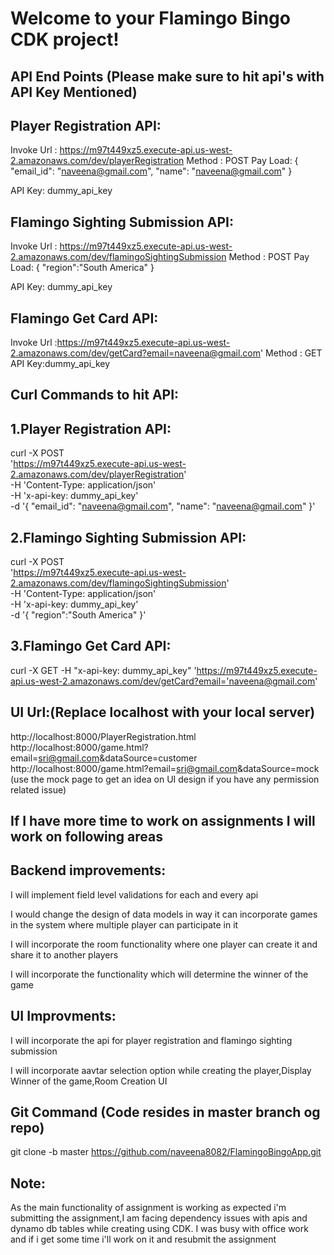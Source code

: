 # Welcome to your Flamingo Bingo CDK project!

API End Points (Please make sure to hit api's with API Key Mentioned)
-------------

Player Registration API:
-----------------------

Invoke Url : https://m97t449xz5.execute-api.us-west-2.amazonaws.com/dev/playerRegistration
Method : POST
Pay Load: 
{
"email_id": "naveena@gmail.com",
"name": "naveena@gmail.com"
}

API Key: dummy_api_key


Flamingo Sighting Submission API:
--------------------------------

Invoke Url : https://m97t449xz5.execute-api.us-west-2.amazonaws.com/dev/flamingoSightingSubmission
Method : POST
Pay Load: 
{
"region":"South America"
}

API Key: dummy_api_key

Flamingo Get Card API:
----------------------

Invoke Url :https://m97t449xz5.execute-api.us-west-2.amazonaws.com/dev/getCard?email=naveena@gmail.com'
Method : GET
API Key:dummy_api_key


Curl Commands to hit API:
------------------------

1.Player Registration API:
-----------------------
curl -X POST \
  'https://m97t449xz5.execute-api.us-west-2.amazonaws.com/dev/playerRegistration' \
  -H 'Content-Type: application/json' \
  -H 'x-api-key: dummy_api_key' \
  -d '{
        "email_id": "naveena@gmail.com",
        "name": "naveena@gmail.com"
      }'


2.Flamingo Sighting Submission API:
----------------------------------
curl -X POST \
  'https://m97t449xz5.execute-api.us-west-2.amazonaws.com/dev/flamingoSightingSubmission' \
  -H 'Content-Type: application/json' \
  -H 'x-api-key: dummy_api_key' \
  -d '{
        "region":"South America"
      }'

3.Flamingo Get Card API:
----------------------

curl -X GET -H "x-api-key: dummy_api_key" 'https://m97t449xz5.execute-api.us-west-2.amazonaws.com/dev/getCard?email='naveena@gmail.com'


UI Url:(Replace localhost with your local server)
-------
http://localhost:8000/PlayerRegistration.html
http://localhost:8000/game.html?email=sri@gmail.com&dataSource=customer
http://localhost:8000/game.html?email=sri@gmail.com&dataSource=mock (use the mock page to get an idea on UI design if you have any permission related issue)


If I have more time to work on assignments I will work on following areas
-------------------------------------------------------------------------

Backend improvements:
--------------------

I will implement field level validations for each and every api

I would change the design of data models in way it can incorporate games in the system where multiple player can participate in it 

I will incorporate the room functionality where one player can create it and share it to another players

I will incorporate the functionality which will determine the winner of the game 


UI Improvments:
---------------
I will incorporate the api for player registration and flamingo sighting submission

I will incorporate aavtar selection option while creating the player,Display Winner of the game,Room Creation UI


Git Command (Code resides in master branch og repo)
-----------
git clone -b master https://github.com/naveena8082/FlamingoBingoApp.git


Note:
----
As the main functionality of assignment is working as expected i'm submitting the assignment,I am facing dependency issues with apis and dynamo db tables while creating using CDK.
I was busy with office work and if i get some time i'll work on it and resubmit the assignment





